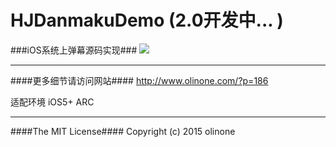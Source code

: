 # HJDanmakuDemo (2.0开发中... )

###iOS系统上弹幕源码实现###
![](http://7pum7o.com1.z0.glb.clouddn.com/danmaku.jpg)

---

####更多细节请访问网站####
http://www.olinone.com/?p=186

适配环境 iOS5+  ARC

---

####The MIT License####
Copyright (c) 2015 olinone
